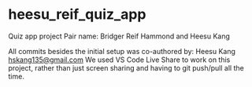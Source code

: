 # heesu_reif_quiz_app
Quiz app project
Pair name: Bridger Reif Hammond and Heesu Kang

All commits besides the initial setup was co-authored by: Heesu Kang <hskang135@gmail.com>
We used VS Code Live Share to work on this project, rather than just screen sharing and having to git push/pull all the time.